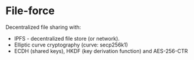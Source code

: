 # File-force

Decentralized file sharing with:
* IPFS - decentralized file store (or network).
* Elliptic curve cryptography (curve: secp256k1)
* ECDH (shared keys), HKDF (key derivation function) and AES-256-CTR
